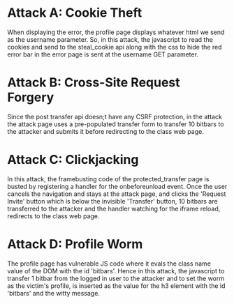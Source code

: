 Attack A: Cookie Theft
=======================
When displaying the error, the profile page displays whatever html we send as the username parameter. So, in this attack, the javascript to read the cookies and send to the steal_cookie api along with the css to hide the red error bar in the error page is sent at the username GET parameter.

Attack B: Cross-Site Request Forgery
=====================================
Since the post transfer api doesn;t have any CSRF protection, in the attack the attack page uses a pre-populated transfer form to transfer 10 bitbars to the attacker and submits it before redirecting to the class web page.

Attack C: Clickjacking
======================
In this attack, the framebusting code of the protected_transfer page is busted by registering a handler for the onbeforeunload event. Once the user cancels the navigation and stays at the attack page, and clicks the 'Request Invite' button which is below the invisible 'Transfer' button, 10 bitbars are transferred to the attacker and the handler watching for the iframe reload, redirects to the class web page.

Attack D: Profile Worm
======================
The profile page has vulnerable JS code where it evals the class name value of the DOM with the id 'bitbars'. Hence in this attack, the javascript to transfer 1 bitbar from the logged in user to the attacker and to set the worm as the victim's profile, is inserted as the value for the h3 element with the id 'bitbars' and the witty message.
